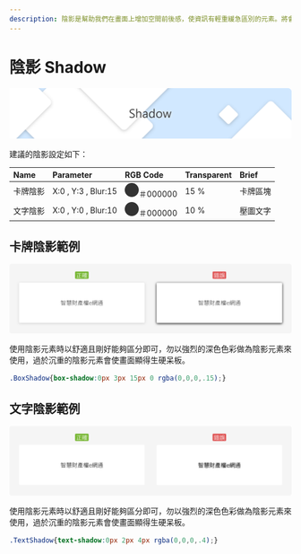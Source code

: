 ```yaml
---
description: 陰影是幫助我們在畫面上增加空間前後感，使資訊有輕重緩急區別的元素。將會介紹如何在本網頁中使用陰影元素。
---
```


# 陰影 Shadow

![](../.gitbook/assets/shadow_banner.png)

建議的陰影設定如下：

| Name | Parameter | RGB Code | Transparent | Brief |
| :--- | :--- | :--- | :--- | :--- |
| 卡牌陰影 | X:0 , Y:3 , Blur:15 | ![](../.gitbook/assets/color_333.png)＃000000 | 15 % | 卡牌區塊 |
| 文字陰影 | X:0 , Y:0 , Blur:10 | ![](../.gitbook/assets/color_333.png)＃000000 | 10 % | 壓圖文字 |

## 卡牌陰影範例

![](../.gitbook/assets/shadow_image_01.png)

使用陰影元素時以舒適且剛好能夠區分即可，勿以強烈的深色色彩做為陰影元素來使用，過於沉重的陰影元素會使畫面顯得生硬呆板。

```css
.BoxShadow{box-shadow:0px 3px 15px 0 rgba(0,0,0,.15);}
```

## 文字陰影範例

![](../.gitbook/assets/shadow_image_02.png)

使用陰影元素時以舒適且剛好能夠區分即可，勿以強烈的深色色彩做為陰影元素來使用，過於沉重的陰影元素會使畫面顯得生硬呆板。

```css
.TextShadow{text-shadow:0px 2px 4px rgba(0,0,0,.4);}
```

